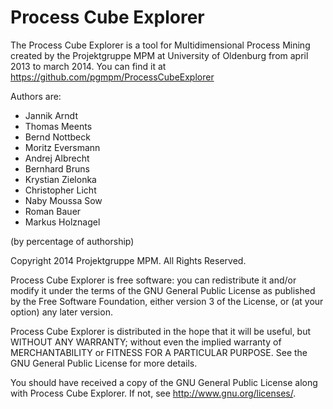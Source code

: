 Process Cube Explorer
=====================

The Process Cube Explorer is a tool for Multidimensional Process Mining created by the 
Projektgruppe MPM at University of Oldenburg from april 2013 to march 2014. 
You can find it at https://github.com/pgmpm/ProcessCubeExplorer

Authors are:
- Jannik Arndt
- Thomas Meents
- Bernd Nottbeck
- Moritz Eversmann
- Andrej Albrecht
- Bernhard Bruns
- Krystian Zielonka
- Christopher Licht
- Naby Moussa Sow
- Roman Bauer
- Markus Holznagel

(by percentage of authorship)

Copyright 2014 Projektgruppe MPM. All Rights Reserved.

Process Cube Explorer is free software: you can redistribute it and/or modify
it under the terms of the GNU General Public License as published by
the Free Software Foundation, either version 3 of the License, or
(at your option) any later version.

Process Cube Explorer is distributed in the hope that it will be useful,
but WITHOUT ANY WARRANTY; without even the implied warranty of
MERCHANTABILITY or FITNESS FOR A PARTICULAR PURPOSE.  See the
GNU General Public License for more details.

You should have received a copy of the GNU General Public License
along with Process Cube Explorer. If not, see <http://www.gnu.org/licenses/>.
